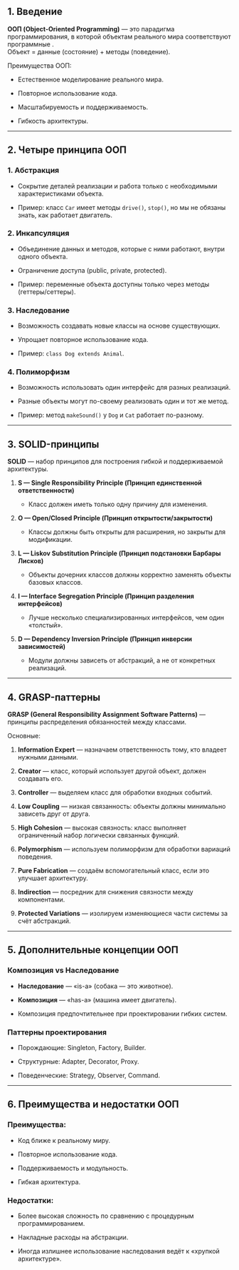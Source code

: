 ## 1. Введение

**ООП (Object-Oriented Programming)** — это парадигма программирования, в которой объектам реального мира соответствуют программные .  
Объект = данные (состояние) + методы (поведение).

Преимущества ООП:

- Естественное моделирование реального мира.
    
- Повторное использование кода.
    
- Масштабируемость и поддерживаемость.
    
- Гибкость архитектуры.
    

---

## 2. Четыре принципа ООП

### 1. Абстракция

- Сокрытие деталей реализации и работа только с необходимыми характеристиками объекта.
    
- Пример: класс `Car` имеет методы `drive()`, `stop()`, но мы не обязаны знать, как работает двигатель.
    

### 2. Инкапсуляция

- Объединение данных и методов, которые с ними работают, внутри одного объекта.
    
- Ограничение доступа (public, private, protected).
    
- Пример: переменные объекта доступны только через методы (геттеры/сеттеры).
    

### 3. Наследование

- Возможность создавать новые классы на основе существующих.
    
- Упрощает повторное использование кода.
    
- Пример: `class Dog extends Animal`.
    

### 4. Полиморфизм

- Возможность использовать один интерфейс для разных реализаций.
    
- Разные объекты могут по-своему реализовать один и тот же метод.
    
- Пример: метод `makeSound()` у `Dog` и `Cat` работает по-разному.
    

---

## 3. SOLID-принципы

**SOLID** — набор принципов для построения гибкой и поддерживаемой архитектуры.

1. **S — Single Responsibility Principle (Принцип единственной ответственности)**
    
    - Класс должен иметь только одну причину для изменения.
        
2. **O — Open/Closed Principle (Принцип открытости/закрытости)**
    
    - Классы должны быть открыты для расширения, но закрыты для модификации.
        
3. **L — Liskov Substitution Principle (Принцип подстановки Барбары Лисков)**
    
    - Объекты дочерних классов должны корректно заменять объекты базовых классов.
        
4. **I — Interface Segregation Principle (Принцип разделения интерфейсов)**
    
    - Лучше несколько специализированных интерфейсов, чем один «толстый».
        
5. **D — Dependency Inversion Principle (Принцип инверсии зависимостей)**
    
    - Модули должны зависеть от абстракций, а не от конкретных реализаций.
        

---

## 4. GRASP-паттерны

**GRASP (General Responsibility Assignment Software Patterns)** — принципы распределения обязанностей между классами.

Основные:

1. **Information Expert** — назначаем ответственность тому, кто владеет нужными данными.
    
2. **Creator** — класс, который использует другой объект, должен создавать его.
    
3. **Controller** — выделяем класс для обработки входных событий.
    
4. **Low Coupling** — низкая связанность: объекты должны минимально зависеть друг от друга.
    
5. **High Cohesion** — высокая связность: класс выполняет ограниченный набор логически связанных функций.
    
6. **Polymorphism** — используем полиморфизм для обработки вариаций поведения.
    
7. **Pure Fabrication** — создаём вспомогательный класс, если это улучшает архитектуру.
    
8. **Indirection** — посредник для снижения связности между компонентами.
    
9. **Protected Variations** — изолируем изменяющиеся части системы за счёт абстракций.
    

---

## 5. Дополнительные концепции ООП

### Композиция vs Наследование

- **Наследование** — «is-a» (собака — это животное).
    
- **Композиция** — «has-a» (машина имеет двигатель).
    
- Композиция предпочтительнее при проектировании гибких систем.
    

### Паттерны проектирования

- Порождающие: Singleton, Factory, Builder.
    
- Структурные: Adapter, Decorator, Proxy.
    
- Поведенческие: Strategy, Observer, Command.
    

---

## 6. Преимущества и недостатки ООП

### Преимущества:

- Код ближе к реальному миру.
    
- Повторное использование кода.
    
- Поддерживаемость и модульность.
    
- Гибкая архитектура.
    

### Недостатки:

- Более высокая сложность по сравнению с процедурным программированием.
    
- Накладные расходы на абстракции.
    
- Иногда излишнее использование наследования ведёт к «хрупкой архитектуре».

